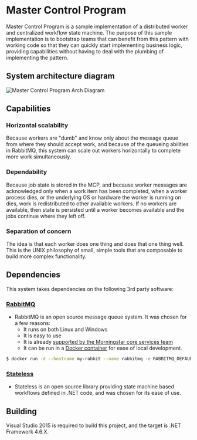 Master Control Program
======================

Master Control Program is a sample implementation of a distributed worker and
centralized workflow state machine.  The purpose of this sample implementation
is to bootstrap teams that can benefit from this pattern with working code so
that they can quickly start implementing business logic, providing capabilities
without having to deal with the plumbing of implementing the pattern.


System architecture diagram
---------------------------
![Master Control Program Arch Diagram](https://cdn.rawgit.com/rcasey212/master-control-program/74dac65e/docs/mcp-arch-diagram.svg)

Capabilities
-----------------------------------------------------
### Horizontal scalability
Because workers are "dumb" and know only about the message queue from where
they should accept work, and because of the queueing abilities in RabbitMQ,
this system can scale out workers horizontally to complete more work
simultaneously.
### Dependability
Because job state is stored in the MCP, and because worker messages are
acknowledged only when a work item has been completed, when a worker process
dies, or the underlying OS or hardware the worker is running on dies, work
is redistributed to other available workers.  If no workers are available,
then state is persisted until a worker becomes available and the jobs
continue where they left off.
### Separation of concern
The idea is that each worker does one thing and does that one thing well.
This is the UNIX philosophy of small, simple tools that are composable to
build more complex functionality.


Dependencies
------------
This system takes dependencies on the following 3rd party software:

### [RabbitMQ](https://www.rabbitmq.com/)
* RabbitMQ is an open source message queue system.  It was chosen for a few
reasons:
    * It runs on both Linux and Windows
    * It is easy to use
    * It is already [supported by the Morningstar core services team](https://mswiki.morningstar.com/pages/viewpage.action?pageId=131959800)
    * It can be run in a [Docker container](https://hub.docker.com/_/rabbitmq/) for ease of local development.

```bash
$ docker run -d --hostname my-rabbit --name rabbitmq -e RABBITMQ_DEFAULT_USER=user -e RABBITMQ_DEFAULT_PASS=password rabbitmq:3.6.1-management
```

### [Stateless](https://github.com/dotnet-state-machine/stateless)
* Stateless is an open source library providing state machine based workflows
defined in .NET code, and was chosen for its ease of use.

Building
--------
Visual Studio 2015 is required to build this project, and the target is .NET
Framework 4.6.X.
